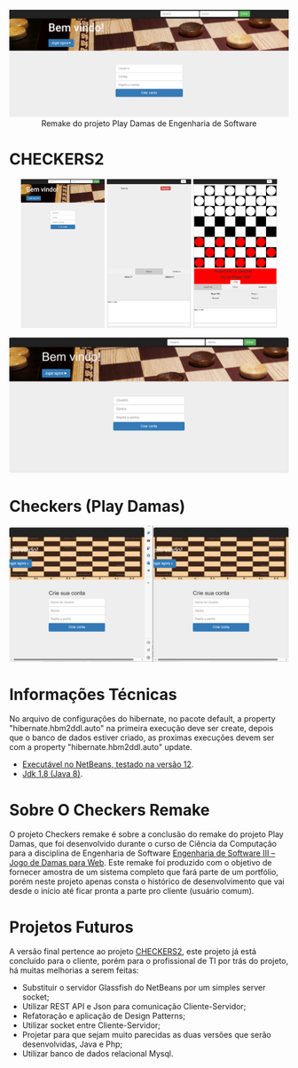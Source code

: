 <p align="center">
  <a href="https://lucasfrighetto.servegame.com/CHECKERS2/" target="_blank">
    <img src="https://github.com/Frighetto/CheckersRemake/blob/main/imagens/CHECKERS2_index_mobile_horizontal.jpg" alt="CHECKERS2"><br/>
  </a>
    Remake do projeto Play Damas de Engenharia de Software
</p>

# CHECKERS2
<p align="center"> 
  <a target="_blank">
    <img src="https://github.com/Frighetto/CheckersRemake/blob/main/imagens/CHECKERS2_index_mobile_vertical.jpg" alt="index" width='30%'/>
  </a>   
  <a target="_blank">
    <img src="https://github.com/Frighetto/CheckersRemake/blob/main/imagens/CHECKERS2_lobby_mobile_vertical.jpg" alt="lobby" width='30%'/>
  </a>   
  <a target="_blank">
    <img src="https://github.com/Frighetto/CheckersRemake/blob/main/imagens/CHECKERS2_game_mobile_vertical.jpg" alt="game" width='30%'/>
  </a>
</p>

<p align="center"> 
  <a target="_blank">
    <img src="https://github.com/Frighetto/CheckersRemake/blob/main/imagens/CHECKERS2.gif" alt="CHECKERS2"/>
  </a> 
</p>  

# Checkers (Play Damas)
<p align="center"> 
  <a target="_blank">
    <img src="https://github.com/Frighetto/CheckersRemake/blob/main/imagens/Checkers.gif" alt="Checkers"/>
  </a> 
</p>

# Informações Técnicas
No arquivo de configurações do hibernate, no pacote default, a property "hibernate.hbm2ddl.auto" na primeira execução deve ser create, depois que o banco de dados estiver criado, as proximas execuções devem ser com a property "hibernate.hbm2ddl.auto" update.
* [Executável no NetBeans, testado na versão 12](https://netbeans.apache.org/front/main/download/nb120/nb120/).
* [Jdk 1.8 (Java 8)](https://www.oracle.com/br/java/technologies/javase/javase8-archive-downloads.html).

# Sobre O Checkers Remake
O projeto Checkers remake é sobre a conclusão do remake do projeto Play Damas, que foi desenvolvido durante o curso de Ciência da Computação para a disciplina de Engenharia de Software [Engenharia de Software III – Jogo de Damas para Web](https://github.com/Frighetto/CheckersRemake/blob/main/Engenharia%20de%20Software%20III%20%E2%80%93%20Jogo%20de%20Damas%20para%20Web.pdf). Este remake foi produzido com o objetivo de fornecer amostra de um sistema completo que fará parte de um portfólio, porém neste projeto apenas consta o histórico de desenvolvimento que vai desde o início até ficar pronta a parte pro cliente (usuário comum).

# Projetos Futuros
A versão final pertence ao projeto [CHECKERS2](https://github.com/Frighetto/CHECKERS2), este projeto já está concluído para o cliente, porém para o profissional de TI por trás do projeto, há muitas melhorias a serem feitas:
* Substituir o servidor Glassfish do NetBeans por um simples server socket;
* Utilizar REST API e Json para comunicação Cliente-Servidor;
* Refatoração e aplicação de Design Patterns;
* Utilizar socket entre Cliente-Servidor;
* Projetar para que sejam muito parecidas as duas versões que serão desenvolvidas, Java e Php;
* Utilizar banco de dados relacional Mysql.
